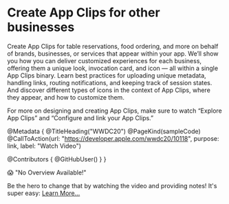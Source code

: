 # Create App Clips for other businesses

Create App Clips for table reservations, food ordering, and more on behalf of brands, businesses, or services that appear within your app. We’ll show you how you can deliver customized experiences for each business, offering them a unique look, invocation card, and icon — all within a single App Clips binary. Learn best practices for uploading unique metadata, handling links, routing notifications, and keeping track of session states. And discover different types of icons in the context of App Clips, where they appear, and how to customize them.

For more on designing and creating App Clips, make sure to watch “Explore App Clips” and “Configure and link your App Clips.”

@Metadata {
   @TitleHeading("WWDC20")
   @PageKind(sampleCode)
   @CallToAction(url: "https://developer.apple.com/wwdc20/10118", purpose: link, label: "Watch Video")

   @Contributors {
      @GitHubUser(<replace this with your GitHub handle>)
   }
}

😱 "No Overview Available!"

Be the hero to change that by watching the video and providing notes! It's super easy:
 [Learn More…](https://wwdcnotes.github.io/WWDCNotes/documentation/wwdcnotes/contributing)
